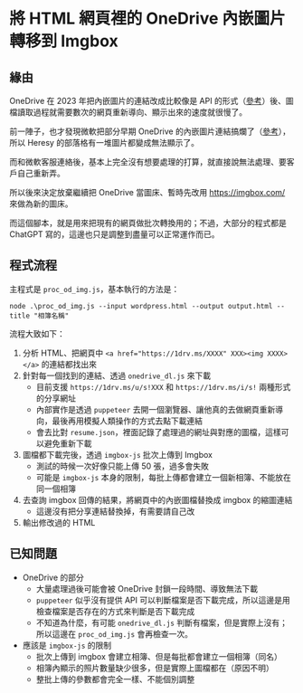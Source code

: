 # 將 HTML 網頁裡的 OneDrive 內嵌圖片轉移到 Imgbox

## 緣由

OneDrive 在 2023 年把內嵌圖片的連結改成比較像是 API 的形式（[參考](https://kheresy.wordpress.com/2023/06/30/onedrive-image-embed-link-changed/)）後、圖檔讀取過程就需要數次的網頁重新導向、顯示出來的速度就很慢了。

前一陣子，也才發現微軟把部分早期 OneDrive 的內嵌圖片連結搞爛了（[參考](https://kheresy.wordpress.com/2025/05/11/some-embed-image-of-onedrive-fail/)），所以 Heresy 的部落格有一堆圖片都變成無法顯示了。

而和微軟客服連絡後，基本上完全沒有想要處理的打算，就直接說無法處理、要客戶自己重新弄。

所以後來決定放棄繼續把 OneDrive 當圖床、暫時先改用 https://imgbox.com/ 來做為新的圖床。

而這個腳本，就是用來把現有的網頁做批次轉換用的；不過，大部分的程式都是 ChatGPT 寫的，這邊也只是調整到盡量可以正常運作而已。

## 程式流程

主程式是 `proc_od_img.js`，基本執行的方法是： 

  ```
  node .\proc_od_img.js --input wordpress.html --output output.html --title "相簿名稱"
  ```

流程大致如下：

1. 分析 HTML、把網頁中 `<a href="https://1drv.ms/XXXX" XXX><img XXXX></a>` 的連結都找出來
2. 針對每一個找到的連結、透過 `onedrive_dl.js` 來下載
   - 目前支援 `https://1drv.ms/u/s!XXX` 和 `https://1drv.ms/i/s!` 兩種形式的分享網址
   - 內部實作是透過 `puppeteer` 去開一個瀏覽器、讓他真的去做網頁重新導向，最後再用模擬人類操作的方式去點下載連結
   - 會去比對 `resume.json`，裡面記錄了處理過的網址與對應的圖檔，這樣可以避免重新下載
3. 圖檔都下載完後，透過 `imgbox-js` 批次上傳到 Imgbox
   - 測試的時候一次好像只能上傳 50 張，過多會失敗
   - 可能是 `imgbox-js` 本身的限制，每批上傳都會建立一個新相簿、不能放在同一個相簿
4. 去查詢 imgbox 回傳的結果，將網頁中的內嵌圖檔替換成 imgbox 的縮圖連結
   - 這邊沒有把分享連結替換掉，有需要請自己改
5. 輸出修改過的 HTML

## 已知問題

- OneDrive 的部分
  - 大量處理過後可能會被 OneDrive 封鎖一段時間、導致無法下載
  - `puppeteer` 似乎沒有提供 API 可以判斷檔案是否下載完成，所以這邊是用檢查檔案是否存在的方式來判斷是否下載完成
  - 不知道為什麼，有可能 `onedrive_dl.js` 判斷有檔案，但是實際上沒有；所以這邊在 `proc_od_img.js` 會再檢查一次。
- 應該是 `imgbox-js` 的限制
  - 批次上傳到 imgbox 會建立相簿、但是每批都會建立一個相簿（同名）
  - 相簿內顯示的照片數量缺少很多，但是實際上圖檔都在（原因不明）
  - 整批上傳的參數都會完全一樣、不能個別調整
